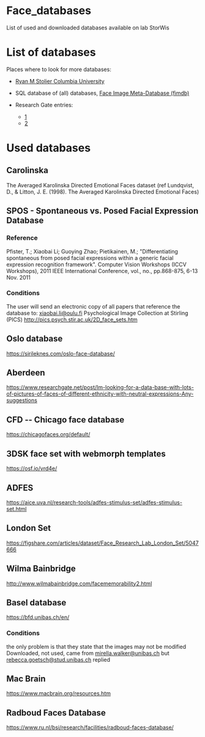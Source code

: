 # Face_databases
List of used and downloaded databases available on lab StorWis


# List of databases

Places where to look for more databases:

* [Ryan M Stolier
Columbia University](https://rystoli.github.io/FSTC.html)

* SQL database of (all) databases, [
Face Image Meta-Database (fimdb)](https://clffwrkmn.net/search.php?username=cliffwor_guest&password=cliffwor_guest&database=cliffwor_mysql&qsource=&qacronym=&qdownload=&qcategories=&qnotes=&qreference=&qnimgs=&qnimgs_min=&qnimgs_max=&qsets=&qsets_min=&qsets_max=&qnimcat=&qnimcat_min=&qnimcat_max=&qsubs=&qsubs_min=&qsubs_max=&qf=&qf_min=&qf_max=&qm=&qm_min=&qm_max=&qnviewpts=&qnviewpts_min=&qnviewpts_max=&qneu=&qneu_min=&qneu_max=&qnonneu=&qnonneu_min=&qnonneu_max=&submit=Submit+Query)

* Research Gate entries:
   * [1](https://www.researchgate.net/post/Does_sombeody_know_a_large_database_of_human_faces_which_one_can_use_for_research_purposes)
   * [2](https://www.researchgate.net/post/Im-looking-for-a-data-base-with-lots-of-pictures-of-faces-of-different-ethnicity-with-neutral-expressions-Any-suggestions)


# Used databases
## Carolinska 
The Averaged Karolinska Directed Emotional Faces dataset (ref Lundqvist, D., & Litton, J. E. (1998). The Averaged Karolinska Directed Emotional Faces)


## SPOS - Spontaneous vs. Posed Facial Expression Database

### Reference
Pfister, T.; Xiaobai Li; Guoying Zhao; Pietikainen, M.; "Differentiating spontaneous from posed facial expressions within a generic facial expression recognition framework". Computer Vision Workshops (ICCV Workshops), 2011 IEEE International Conference, vol., no., pp.868-875, 6-13 Nov. 2011

### Conditions
The user will send an electronic copy of all papers that reference the database to: xiaobai.li@oulu.fi
Psychological Image Collection at Stirling (PICS)
http://pics.psych.stir.ac.uk/2D_face_sets.htm 


## Oslo database
https://sirileknes.com/oslo-face-database/ 


## Aberdeen
https://www.researchgate.net/post/Im-looking-for-a-data-base-with-lots-of-pictures-of-faces-of-different-ethnicity-with-neutral-expressions-Any-suggestions 

## CFD -- Chicago face database
https://chicagofaces.org/default/ 

## 3DSK face set with webmorph templates
https://osf.io/vrd4e/ 

## ADFES
https://aice.uva.nl/research-tools/adfes-stimulus-set/adfes-stimulus-set.html 

## London Set
https://figshare.com/articles/dataset/Face_Research_Lab_London_Set/5047666 

## Wilma Bainbridge
http://www.wilmabainbridge.com/facememorability2.html 


## Basel database 
https://bfd.unibas.ch/en/ 
### Conditions
the only problem is that they state that the images may not be modified
Downloaded, not used, came from mirella.walker@unibas.ch but rebecca.goetsch@stud.unibas.ch replied

## Mac Brain
https://www.macbrain.org/resources.htm 

## Radboud Faces Database

https://www.ru.nl/bsi/research/facilities/radboud-faces-database/ 
